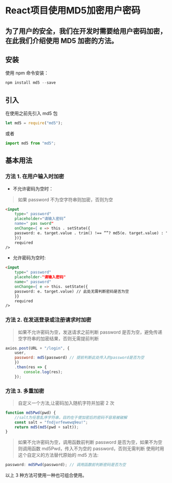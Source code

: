 # React项目使用MD5加密用户密码

## 为了用户的安全，我们在开发时需要给用户密码加密，在此我们介绍使用 MD5 加密的方法。
## 安装 
使用 npm 命令安装：
```js
npm install md5 --save
```
## 引入 
在使用之前先引入 md5 包 
```js
let md5 = require("md5");
```
或者
```js
import md5 from "md5";
```
## 基本用法 
### 方法 1. 在用户输入时加密
- 不允许密码为空时：
> 如果 password 不为空字符串则加密，否则为空  
```html
<input
    type=" password"
    placeholder="请输入密码”
    name=" pas sword"
    onChange={ e => this . setState({
    password: e. target.value . trim() !== ””? md5(e. target.value) : "") // 此处判断密码不为空则加密
    })}
    required
/>
```
- 允许密码为空时:
```html
<input
    type=" password"
    placeholder-"请输入密码"
    name=" password"
    onChange={ e => this. setState({
    password: e. target.value) // 此处无需判断密码是否为空
    }}
    required
/>
```

### 方法 2. 在发送登录或注册请求时加密
> 如果不允许密码为空，发送请求之前判断 password 是否为空，避免传递空字符串的加密结果，否则无需提前判断
```js
axios.post(URL + "/login", {
    user,
    password: md5(password) // 提前判断此处传入的password是否为空
    })
    .then(res => {
        console.log(res);
    });
```
### 方法 3. 多重加密
> 自定义一个方法,让密码加入随机字符并加密 2 次
```js
function md5Pwd(pwd) {
    //salt为任意乱序字符串，目的在于使加密后的密码不容易被破解
    const salt = "fndjvrfewewq9eu!";
    return md5(md5(pwd + salt));
}
```
> 如果不允许密码为空，调用函数前判断 password 是否为空，如果不为空则调用函数 md5Pwd，传入不为空的 password，否则无需判断
使用时用这个自定义的方法替代原始的 md5 方法:
```js
password: md5Pwd(password); // 调用函数前判断密码是否为空
```
以上 3 种方法可使用一种也可组合使用。
